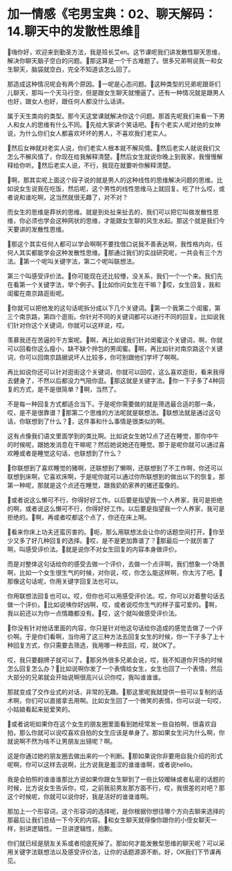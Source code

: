 # 加一情感《宅男宝典：02、聊天解码：14.聊天中的发散性思维

🎼嗨你好，欢迎来到勤圣方法，我是班长艾en。这节课呢我们讲发散性聊天思维，解决你聊天脑子空白的问题。🎼那这算是一个千古难题了。很多兄弟啊说我一和女生聊天，脑袋就空白，完全不知道该怎么回了。

那造成这种情况呢会有两个原因。🎼一呢是心态问题。🎼这种类型的兄弟呢跟哥们儿聊天，那叫一个天马行空，但是跟女生聊天就懵逼了。还有一种情况就是跟男人也好，跟女人也好，跟任何人都没什么话讲。

属于天生类向的类型。那今天这堂课就解决你这个问题。那首先呢我们来看一下男人和女人的思维有什么不同。🎼先给大家讲个笑话吧。🎼有个老实人呢对他的女神说，为什么你们女人都喜欢坏坏的男人，不喜欢我们老实人。

🎼然后女神就对老实人说，你们老实人根本就不解风情。🎼然后老实人就说我们又怎么不解风情了，你现在给我解释清楚。🎼然后女生就说你晚上到我家，我慢慢解释给你听。🎼然后老实人说，不行，我现在就要听你解释清楚。

🎼啊，那其实呢上面这个段子说的就是男人的这种线性的思维解决问题的思维。比如说女生说我在吃饭，然后呢，这个男性的线性思维马上就回复。吃了什么哎，或者说和谁吃啊，这当然就很无趣了，对不对？

而女生的思维是莽状的思维。就是到处扯来扯去的，我们可以把它叫做发散性思维，你必须也学会这种网状的思维，才能跟女生聊的风生水起。那这个就是我们今天要讲的发散性思维。

🎼那这个其实任何人都可以学会啊啊不要找借口说我不善表达啊，我性格内向，任何人其实都能学会这种发散性思维。🎼那通过我们的实战研究呢，一共会有三个方法。🎼第一个呢叫关键字法，第二个呢叫联想法。

第三个叫感受评价法。🎼你可能现在还比较懵，没关系，我们一个一个来。我们先在看第一个关键字法，举个例子。🎼比如你问女生在干嘛？🎼哎，女生回复，我和闺蜜在南京路逛街呢。

🎼你就可以把他发的这句话呢拆分成以下几个关键词。🎼第一个我第二个闺蜜，第三个南京路，第四个逛街。你针对不同的关键词都可以进行不同的回复。比如说我们针对你这个关键词，你就可以这样说，哎。

羡慕我还在苦逼的干方案呢。🎼啊，再比如说我们针对闺蜜这个关键词，啊，你就可以回看你这么瘦小，缺不缺个拎包的男闺蜜。🎼啊，再比如针对南京路这个关键词，你可以回南京路据说坏人比较多，你可别跟他们学坏了啊啊。

再比如说你还可以针对逛街这个关键词，你就可以回哎，这么喜欢逛街，看来我得去健身了，不然以后都没力气陪你逛。🎼那这就是关键字法。🎼你一下子多了4种回复的方式，是不是很简单？🎼啊，当然了。

不是每一种回复方式都适合当下。于是呢你需要做的就是筛选最合适的那一条，哎，是不是很靠谱？🎼那第二个思维的方法呢就是联想法。🎼联想法就是通过这句话，你联想到了什么？🎼，这件事和什么事情是很类似的啊。

这有点像我们语文里面学到的类比啊。比如说女生她12点了还在睡觉，那你中午的时候呢，跟她发消息在干嘛呢？然后她说她还在睡觉。那于是呢你就可以通过喜欢睡或者是睡觉这句话，也联想到了什么？

🎼你联想到了喜欢睡觉的猪啊，还联想到了懒啊，还联想到了不工作啊，你还可以联想到床啊，它喜欢床啊，于是呢你就可以通过你所联想到的做出以下的恢复。那第一种呢，那就是这个点还在睡觉，跟我奶奶家养的猪还蛮像的。

🎼或者说这么懒可不行，你得好好工作。以后要是指望我一个人养家，我可是拒绝的啊，或者说这么懒可不行，你得好好工作。以后要是指望我一个人养家，我可是拒绝的。🎼啊，再或者哎都这个点了，你还在床上啊。

🎼看来你床上功夫还蛮厉害的。🎼呃，那么用联想法会让你的话题空间打开。🎼你至少又多了好几种回复的选择。🎼哎，是不是更加靠谱了？🎼那最后一个就厉害了啊，叫感受评价法。🎼就是说你不对女生回复的内容本身做评价。

而是对整体这句话给你的感受去做一个评价，去做一个点评啊，我们想象一个场景啊，比如一个女生很生气的时候，对你说，哎，你怎么能这样啊，你太污了吧。🎼那像这句话呢，你用关键字回复法也可以。

你用联想法回复也可以。哎，但你也可以用感受评价法。哎，你可以对着整句话去做一个评价。🎼比如说咦你好凶啊，哎，或者说哎你生气的样子蛮可爱的。🎼啊，我以前还以为你一点情趣都没有。🎼哎，这个就叫做感受评价法。

🎼你没有针对他话里面的内容，你只是针对他这句话给你造成的感觉去做了一个评价啊。于是你们看啊，当你用了这三种方法去回复女生的时候，你一下子多了上十种回复方式，你只需要去筛选，我用哪一种去回，哎，就OK了。

哎，我只要翻牌子就可以了。🎼那另外很多兄弟会说，哎，我不知道你开场的时候怎么回复怎么办？🎼比如说啊你发了一个表情给女生，女生也回了一个表情，然后大部分的兄弟就会开始说啊很高兴认识你哎，我叫谁谁谁。

那就变成了交作业式的对话，非常的无趣。🎼那这里呢我就提供一些可以复制的话术啊，你们可以直接拿去用啊。比如女生回了一个微笑的表情，你可以说一句哎，小姑娘看起来挺爱笑的。

🎼或者说呃如果你在这个女生的朋友圈里面看到她经常发一些自拍啊，很喜欢自拍，那么你就可以说哎喜欢自拍的女生应该是单身了。那如果女生问为什么啊，你就说啊不然为啥不让男朋友出镜呢？啊。

这是你通过她的朋友圈去做出来的一个判断。🎼那如果说你非要用自我介绍的形式呢啊，你可以这样去说啊，比方说我是羞涩的谁谁谁啊，或者说hello。

我是会拍照的谁谁谁那比方说如果你跟女生聊到了一些比较暧昧或者私密的话题的时候，比方说女生告诉你，哎，之前我前男友那方面不行，哎，我很差的对吧？那这个时候呢，你就可以说你好，我是活好的谁谁谁啊。

那加上一个形容词，这个形容词的选择呢，是你根据你想往哪个方向去聊来选择的那最后让我们总结一下今天的内容。🎼和女生聊天就得像你跟你的小侄女聊天一样，别讲逻辑性。一旦讲逻辑性，抱歉。

你们就已经是朋友关系或者彻底死掉了。那如何才能发散型思维的聊天呢？可以采用关键字法联想法以及感受评价法，让你的话题源源不断。好，OK我们下节课再见。

